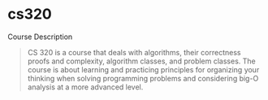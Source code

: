 # cs320

Course Description

 > CS 320 is a course that deals with algorithms, their correctness proofs and complexity, algorithm classes, and problem classes. The course is about learning and practicing principles for organizing your thinking when solving programming problems and considering big-O analysis at a more advanced level. 
